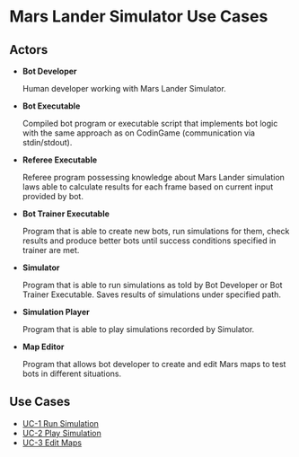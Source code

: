 # Mars Lander Simulator Use Cases

## Actors
* **Bot Developer**

  Human developer working with Mars Lander Simulator.

* **Bot Executable**

  Compiled bot program or executable script that implements bot logic with
  the same approach as on CodinGame (communication via stdin/stdout).

* **Referee Executable**

  Referee program possessing knowledge about Mars Lander simulation laws able
  to calculate results for each frame based on current input provided by bot.

* **Bot Trainer Executable**

  Program that is able to create new bots, run simulations for them, check
  results and produce better bots until success conditions specified in trainer
  are met.

* **Simulator**

  Program that is able to run simulations as told by Bot Developer or Bot
  Trainer Executable. Saves results of simulations under specified path.

* **Simulation Player**

  Program that is able to play simulations recorded by Simulator.

* **Map Editor**

  Program that allows bot developer to create and edit Mars maps to test
  bots in different situations.

## Use Cases
* [UC-1 Run Simulation](/documentation/user_requirements/uc_1)
* [UC-2 Play Simulation](/documentation/user_requirements/uc_2)
* [UC-3 Edit Maps](/documentation/user_requirements/uc_3)
